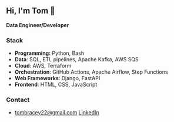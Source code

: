 ## Hi, I'm Tom 👋
**Data Engineer/Developer**

### Stack
- **Programming:** Python, Bash
- **Data**: SQL, ETL pipelines, Apache Kafka, AWS SQS
- **Cloud**: AWS, Terraform
- **Orchestration**: GitHub Actions, Apache Airflow, Step Functions
- **Web Frameworks**: Django, FastAPI
- **Frontend**: HTML, CSS, JavaScript

### Contact
- [tombracey22@gmail.com](mailto:tombracey22@gmail.com)
[LinkedIn](https://www.linkedin.com/in/tom-bracey-256337252/)
